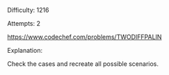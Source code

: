 Difficulty: 1216

Attempts: 2

https://www.codechef.com/problems/TWODIFFPALIN

Explanation:

Check the cases and recreate all possible scenarios.

